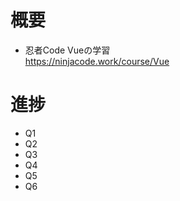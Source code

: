 # 概要
* 忍者Code Vueの学習  
  https://ninjacode.work/course/Vue

# 進捗
* Q1
* Q2  
* Q3  
* Q4  
* Q5  
* Q6  
